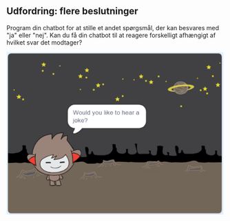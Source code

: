 ## Udfordring: flere beslutninger

Program din chatbot for at stille et andet spørgsmål, der kan besvares med "ja" eller "nej". Kan du få din chatbot til at reagere forskelligt afhængigt af hvilket svar det modtager?

![skærmbillede](images/chatbot-joke.png)